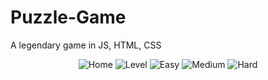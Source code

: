 # Puzzle-Game
A legendary game in JS, HTML, CSS
<p align="center">
  <img src="https://github.com/successdang99/Puzzle-Game/blob/main/homepuzzle.png" title="Home">
  <img src="https://github.com/successdang99/Puzzle-Game/blob/main/level.png" title="Level">
  <img src="https://github.com/successdang99/Puzzle-Game/blob/main/easy.png" title="Easy">
  <img src="https://github.com/successdang99/Puzzle-Game/blob/main/medium.png" title="Medium">
  <img src="https://github.com/successdang99/Puzzle-Game/blob/main/hard.png" title="Hard">
</p>
